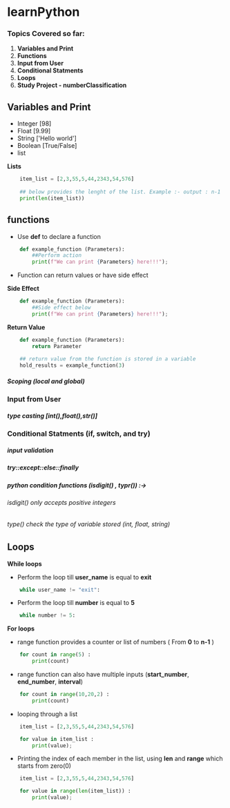 # learnPython

### Topics Covered so far:

<ol>
	<li><b>Variables and Print</b></li>
	<li><b>Functions</b></li>
	<li><b>Input from User</b></li>
	<li><b>Conditional Statments</b></li>
	<li><b>Loops</b></li>
	<li><b>Study Project - numberClassification</b></li>
</ol>

##

## Variables and Print

<ul>
	<li>Integer [98]</li>
	<li>Float [9.99]</li>
	<li>String ['Hello world']</li>
	<li>Boolean [True/False]</li>
	<li>list</li>
</ul>

__Lists__

```python
	item_list = [2,3,55,5,44,2343,54,576]
	
	## below provides the lenght of the list. Example :- output : n-1
	print(len(item_list))
```

## functions

* Use __def__ to declare a function

```python
	def example_function (Parameters):
		##Perform action
		print(f"We can print {Parameters} here!!!");
```

* Function can return values or have side effect

__Side Effect__

```python
	def example_function (Parameters):
		##Side effect below
		print(f"We can print {Parameters} here!!!");
```

__Return Value__

```python
	def example_function (Parameters):
		return Parameter
	
	## return value from the function is stored in a variable
	hold_results = example_function(3)
```

##### Scoping (local and global)
### Input from User 
##### type casting [int(),float(),str()]
### Conditional Statments (if, switch, and try)
##### input validation
##### try::except::else::finally
##### python condition functions (isdigit() , typr()) :->
###### isdigit() only accepts positive integers
###### type() check the type of variable stored (int, float, string)
## Loops

__While loops__

* Perform the loop till __user_name__ is equal to __exit__

```python
	while user_name != "exit":
```

* Perform the loop till __number__ is equal to __5__

```python 
	while number != 5:
```

__For loops__

* range function provides a counter or list of numbers ( From __0__ to __n-1__ )

```python
	for count in range(5) :
		print(count)
```
* range function can also have multiple inputs (__start_number__, __end_number__, __interval__)

```python
	for count in range(10,20,2) :
		print(count)
```

* looping through a list 

```python
	item_list = [2,3,55,5,44,2343,54,576]

	for value in item_list :
		print(value);
```

* Printing the index of each member in the list, using __len__ and __range__ which starts from zero(0) 

```python
	item_list = [2,3,55,5,44,2343,54,576]

	for value in range(len(item_list)) :
		print(value);
```
